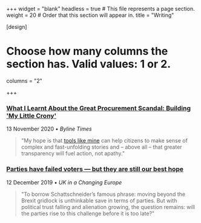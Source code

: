 +++
widget = "blank"
headless = true  # This file represents a page section.
weight = 20  # Order that this section will appear in.
title = "Writing"

[design]
# Choose how many columns the section has. Valid values: 1 or 2.
columns = "2"

+++

    
### [What I Learnt About the Great Procurement Scandal: Building 'My Little Crony'](https://bylinetimes.com/2020/11/13/what-i-learnt-about-the-great-procurement-scandal-building-my-little-crony/)

13 November 2020 &bull; _Byline Times_

> "My hope is that [tools like mine](https://sophieehill.shinyapps.io/my-little-crony/) can help citizens to make sense of complex and fast-unfolding stories and – above all – that greater transparency will fuel action, not apathy." 


### [Parties have failed voters — but they are still our best hope](https://ukandeu.ac.uk/parties-have-failed-voters-but-they-are-still-our-best-hope/)

12 December 2019 &bull; _UK in a Changing Europe_

 > "To borrow Schattschneider’s famous phrase: moving beyond the Brexit gridlock is unthinkable save in terms of parties. But with political trust falling and alienation growing, the question remains: will the parties rise to this challenge before it is too late?"
    
    